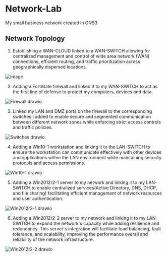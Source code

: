 # Network-Lab
My small business network created in GNS3

## Network Topology

1. Establishing a WAN-CLOUD linked to a WAN-SWITCH allowing for centralized management and control of wide area network (WAN) connections, efficient routing, and traffic prioritization across geographically dispersed locations.

![image](https://github.com/T-AsiaFries/Network-Lab/assets/147548652/87d2ec95-5e1c-41cc-80e3-a47e4895191b)

2. Adding a FortiGate firewall and linked it to my WAN-SWITCH to act as the first line of defense to protect my computers, devices and data.
   
![Firewall drawio](https://github.com/T-AsiaFries/Network-Lab/assets/147548652/758a9f5c-fb83-4499-be1d-c800ae6e0162)

3. Linked my LAN and DMZ ports on the firewall to the corresponding switches I added to enable secure and segmented communication between different network zones while enforcing strict access controls and traffic policies.

![Switches drawio](https://github.com/T-AsiaFries/Network-Lab/assets/147548652/8e3cc968-f407-43ab-804b-3f98c86a79df)

4. Adding a Win10-1 workstation and linking it to the LAN-SWITCH to ensure the workstation can communicate effectively with other devices and applications within the LAN environment while maintaining security protocols and access permissions.

![Win10-1 drawio](https://github.com/T-AsiaFries/Network-Lab/assets/147548652/f52d967f-588a-408d-a6de-8246daa5f7b4)

5. Adding a Win2012r2-1 server to my network and linking it to my LAN-SWITCH to enable centralized services(Active Directory, DNS, DHCP, and file sharing) facilitating efficient management of network resources and user authentication.

![Win2012r2-1 drawio](https://github.com/T-AsiaFries/Network-Lab/assets/147548652/6d0ce846-cb19-4bbe-a74a-a64ac7ebb03d)

6. Adding a Win2012r2-2 server to my network and linking it to my LAN-SWITCH to expand the network's capacity while adding resilience and redundancy. This server's integration will facilitate load balancing, fault tolerance, and scalability, improving the performance overall and reliability of the network infrastructure.

![Win2012r2-2 drawio](https://github.com/T-AsiaFries/Network-Lab/assets/147548652/1cdae4be-19ad-4a8e-afe7-af05a619acb0)
